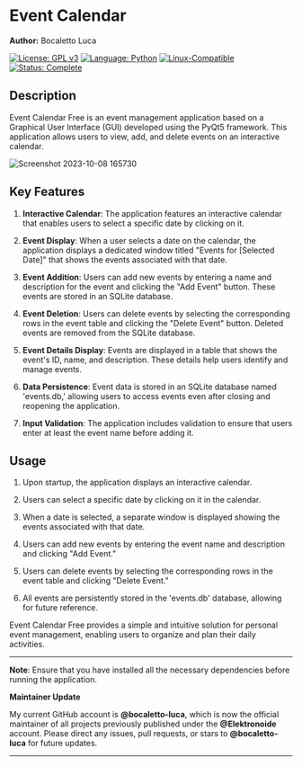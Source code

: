 # Event Calendar

**Author:** Bocaletto Luca

[![License: GPL v3](https://img.shields.io/badge/License-GPLv3-blue?style=for-the-badge&logo=gnu)](LICENSE) [![Language: Python](https://img.shields.io/badge/Language-Python-blue?style=for-the-badge&logo=python)](https://www.python.org/) [![Linux-Compatible](https://img.shields.io/badge/Linux-Compatible-blue?style=for-the-badge&logo=linux)](https://www.kernel.org/) [![Status: Complete](https://img.shields.io/badge/Status-Complete-brightgreen?style=for-the-badge)](https://github.com/bocaletto-luca/Directory-Monitor)

## Description

Event Calendar Free is an event management application based on a Graphical User Interface (GUI) developed using the PyQt5 framework. This application allows users to view, add, and delete events on an interactive calendar.

![Screenshot 2023-10-08 165730](https://github.com/elektronoide/Event-Calendar-Free/assets/134635227/9c4ea3e2-d32e-4267-aee8-54b053827775)

## Key Features

1. **Interactive Calendar**: The application features an interactive calendar that enables users to select a specific date by clicking on it.

2. **Event Display**: When a user selects a date on the calendar, the application displays a dedicated window titled "Events for [Selected Date]" that shows the events associated with that date.

3. **Event Addition**: Users can add new events by entering a name and description for the event and clicking the "Add Event" button. These events are stored in an SQLite database.

4. **Event Deletion**: Users can delete events by selecting the corresponding rows in the event table and clicking the "Delete Event" button. Deleted events are removed from the SQLite database.

5. **Event Details Display**: Events are displayed in a table that shows the event's ID, name, and description. These details help users identify and manage events.

6. **Data Persistence**: Event data is stored in an SQLite database named 'events.db,' allowing users to access events even after closing and reopening the application.

7. **Input Validation**: The application includes validation to ensure that users enter at least the event name before adding it.

## Usage

1. Upon startup, the application displays an interactive calendar.

2. Users can select a specific date by clicking on it in the calendar.

3. When a date is selected, a separate window is displayed showing the events associated with that date.

4. Users can add new events by entering the event name and description and clicking "Add Event."

5. Users can delete events by selecting the corresponding rows in the event table and clicking "Delete Event."

6. All events are persistently stored in the 'events.db' database, allowing for future reference.

Event Calendar Free provides a simple and intuitive solution for personal event management, enabling users to organize and plan their daily activities.

---

**Note**: Ensure that you have installed all the necessary dependencies before running the application.

**Maintainer Update**

My current GitHub account is **@bocaletto-luca**, which is now the official maintainer of all projects previously published under the **@Elektronoide** account. Please direct any issues, pull requests, or stars to **@bocaletto-luca** for future updates.

---
